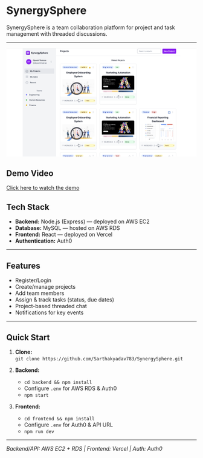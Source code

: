 # SynergySphere

SynergySphere is a team collaboration platform for project and task management with threaded discussions.

---
![Dashboard](Dashboard.png)

## Demo Video  
[Click here to watch the demo](https://drive.google.com/file/d/1o2F-OenwxGAC_gnmDlY2z7RM06Hwnrxc/view?usp=sharing)


## Tech Stack

- **Backend:** Node.js (Express) — deployed on AWS EC2
- **Database:** MySQL — hosted on AWS RDS
- **Frontend:** React — deployed on Vercel
- **Authentication:** Auth0

---

## Features

- Register/Login
- Create/manage projects
- Add team members
- Assign & track tasks (status, due dates)
- Project-based threaded chat
- Notifications for key events

---

## Quick Start

1. **Clone:**  
   `git clone https://github.com/Sarthakyadav783/SynergySphere.git`

2. **Backend:**  
   - `cd backend && npm install`
   - Configure `.env` for AWS RDS & Auth0
   - `npm start`

3. **Frontend:**  
   - `cd frontend && npm install`
   - Configure `.env` for Auth0 & API URL
   - `npm run dev`

---

*Backend/API: AWS EC2 + RDS | Frontend: Vercel | Auth: Auth0*
